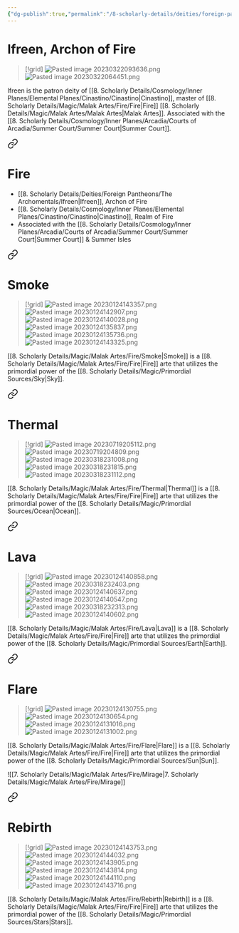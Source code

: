 ```yaml
---
{"dg-publish":true,"permalink":"/8-scholarly-details/deities/foreign-pantheons/the-archomentals/ifreen/","noteIcon":""}
---
```


# Ifreen, Archon of Fire

>[!grid]
>![Pasted image 20230322093636.png](/img/user/x.%20Assets/Attachments/Pasted%20image%2020230322093636.png)
>![Pasted image 20230322064451.png](/img/user/x.%20Assets/Attachments/Pasted%20image%2020230322064451.png)

Ifreen is the patron deity of [[8. Scholarly Details/Cosmology/Inner Planes/Elemental Planes/Cinastino/Cinastino\|Cinastino]], master of [[8. Scholarly Details/Magic/Malak Artes/Fire/Fire\|Fire]] [[8. Scholarly Details/Magic/Malak Artes/Malak Artes\|Malak Artes]]. Associated with the [[8. Scholarly Details/Cosmology/Inner Planes/Arcadia/Courts of Arcadia/Summer Court/Summer Court\|Summer Court]].


<div class="transclusion internal-embed is-loaded"><a class="markdown-embed-link" href="/8-scholarly-details/magic/malak-artes/fire/fire/" aria-label="Open link"><svg xmlns="http://www.w3.org/2000/svg" width="24" height="24" viewBox="0 0 24 24" fill="none" stroke="currentColor" stroke-width="2" stroke-linecap="round" stroke-linejoin="round" class="svg-icon lucide-link"><path d="M10 13a5 5 0 0 0 7.54.54l3-3a5 5 0 0 0-7.07-7.07l-1.72 1.71"></path><path d="M14 11a5 5 0 0 0-7.54-.54l-3 3a5 5 0 0 0 7.07 7.07l1.71-1.71"></path></svg></a><div class="markdown-embed">




# Fire

- [[8. Scholarly Details/Deities/Foreign Pantheons/The Archomentals/Ifreen\|Ifreen]], Archon of Fire 
- [[8. Scholarly Details/Cosmology/Inner Planes/Elemental Planes/Cinastino/Cinastino\|Cinastino]], Realm of Fire 
- Associated with the [[8. Scholarly Details/Cosmology/Inner Planes/Arcadia/Courts of Arcadia/Summer Court/Summer Court\|Summer Court]] & Summer Isles 


<div class="transclusion internal-embed is-loaded"><a class="markdown-embed-link" href="/8-scholarly-details/magic/malak-artes/fire/smoke/" aria-label="Open link"><svg xmlns="http://www.w3.org/2000/svg" width="24" height="24" viewBox="0 0 24 24" fill="none" stroke="currentColor" stroke-width="2" stroke-linecap="round" stroke-linejoin="round" class="svg-icon lucide-link"><path d="M10 13a5 5 0 0 0 7.54.54l3-3a5 5 0 0 0-7.07-7.07l-1.72 1.71"></path><path d="M14 11a5 5 0 0 0-7.54-.54l-3 3a5 5 0 0 0 7.07 7.07l1.71-1.71"></path></svg></a><div class="markdown-embed">




# Smoke

>[!grid]
>![Pasted image 20230124143357.png](/img/user/x.%20Assets/Attachments/Pasted%20image%2020230124143357.png)
>![Pasted image 20230124142907.png](/img/user/x.%20Assets/Attachments/Pasted%20image%2020230124142907.png)
>![Pasted image 20230124140028.png](/img/user/x.%20Assets/Attachments/Pasted%20image%2020230124140028.png)
>![Pasted image 20230124135837.png](/img/user/x.%20Assets/Attachments/Pasted%20image%2020230124135837.png)
>![Pasted image 20230124135736.png](/img/user/x.%20Assets/Attachments/Pasted%20image%2020230124135736.png)
>![Pasted image 20230124143325.png](/img/user/x.%20Assets/Attachments/Pasted%20image%2020230124143325.png)

[[8. Scholarly Details/Magic/Malak Artes/Fire/Smoke\|Smoke]] is a [[8. Scholarly Details/Magic/Malak Artes/Fire/Fire\|Fire]] arte that utilizes the primordial power of the [[8. Scholarly Details/Magic/Primordial Sources/Sky\|Sky]].

</div></div>



<div class="transclusion internal-embed is-loaded"><a class="markdown-embed-link" href="/8-scholarly-details/magic/malak-artes/fire/thermal/" aria-label="Open link"><svg xmlns="http://www.w3.org/2000/svg" width="24" height="24" viewBox="0 0 24 24" fill="none" stroke="currentColor" stroke-width="2" stroke-linecap="round" stroke-linejoin="round" class="svg-icon lucide-link"><path d="M10 13a5 5 0 0 0 7.54.54l3-3a5 5 0 0 0-7.07-7.07l-1.72 1.71"></path><path d="M14 11a5 5 0 0 0-7.54-.54l-3 3a5 5 0 0 0 7.07 7.07l1.71-1.71"></path></svg></a><div class="markdown-embed">




# Thermal

>[!grid]
>![Pasted image 20230719205112.png](/img/user/x.%20Assets/Attachments/Pasted%20image%2020230719205112.png)
>![Pasted image 20230719204809.png](/img/user/x.%20Assets/Attachments/Pasted%20image%2020230719204809.png)
>![Pasted image 20230318231008.png](/img/user/x.%20Assets/Attachments/Pasted%20image%2020230318231008.png)
>![Pasted image 20230318231815.png](/img/user/x.%20Assets/Attachments/Pasted%20image%2020230318231815.png)
>![Pasted image 20230318231112.png](/img/user/x.%20Assets/Attachments/Pasted%20image%2020230318231112.png)
>

[[8. Scholarly Details/Magic/Malak Artes/Fire/Thermal\|Thermal]] is a [[8. Scholarly Details/Magic/Malak Artes/Fire/Fire\|Fire]] arte that utilizes the primordial power of the [[8. Scholarly Details/Magic/Primordial Sources/Ocean\|Ocean]].

</div></div>



<div class="transclusion internal-embed is-loaded"><a class="markdown-embed-link" href="/8-scholarly-details/magic/malak-artes/fire/lava/" aria-label="Open link"><svg xmlns="http://www.w3.org/2000/svg" width="24" height="24" viewBox="0 0 24 24" fill="none" stroke="currentColor" stroke-width="2" stroke-linecap="round" stroke-linejoin="round" class="svg-icon lucide-link"><path d="M10 13a5 5 0 0 0 7.54.54l3-3a5 5 0 0 0-7.07-7.07l-1.72 1.71"></path><path d="M14 11a5 5 0 0 0-7.54-.54l-3 3a5 5 0 0 0 7.07 7.07l1.71-1.71"></path></svg></a><div class="markdown-embed">




# Lava

>[!grid]
>![Pasted image 20230124140858.png](/img/user/x.%20Assets/Attachments/Pasted%20image%2020230124140858.png)
>![Pasted image 20230318232403.png](/img/user/x.%20Assets/Attachments/Pasted%20image%2020230318232403.png)
>![Pasted image 20230124140637.png](/img/user/x.%20Assets/Attachments/Pasted%20image%2020230124140637.png)
>![Pasted image 20230124140547.png](/img/user/x.%20Assets/Attachments/Pasted%20image%2020230124140547.png)
>![Pasted image 20230318232313.png](/img/user/x.%20Assets/Attachments/Pasted%20image%2020230318232313.png)
>![Pasted image 20230124140602.png](/img/user/x.%20Assets/Attachments/Pasted%20image%2020230124140602.png)

[[8. Scholarly Details/Magic/Malak Artes/Fire/Lava\|Lava]] is a [[8. Scholarly Details/Magic/Malak Artes/Fire/Fire\|Fire]] arte that utilizes the primordial power of the [[8. Scholarly Details/Magic/Primordial Sources/Earth\|Earth]].

</div></div>



<div class="transclusion internal-embed is-loaded"><a class="markdown-embed-link" href="/8-scholarly-details/magic/malak-artes/fire/flare/" aria-label="Open link"><svg xmlns="http://www.w3.org/2000/svg" width="24" height="24" viewBox="0 0 24 24" fill="none" stroke="currentColor" stroke-width="2" stroke-linecap="round" stroke-linejoin="round" class="svg-icon lucide-link"><path d="M10 13a5 5 0 0 0 7.54.54l3-3a5 5 0 0 0-7.07-7.07l-1.72 1.71"></path><path d="M14 11a5 5 0 0 0-7.54-.54l-3 3a5 5 0 0 0 7.07 7.07l1.71-1.71"></path></svg></a><div class="markdown-embed">




# Flare

>[!grid]
>![Pasted image 20230124130755.png](/img/user/x.%20Assets/Attachments/Pasted%20image%2020230124130755.png)
>![Pasted image 20230124130654.png](/img/user/x.%20Assets/Attachments/Pasted%20image%2020230124130654.png)
>![Pasted image 20230124131016.png](/img/user/x.%20Assets/Attachments/Pasted%20image%2020230124131016.png)
>![Pasted image 20230124131002.png](/img/user/x.%20Assets/Attachments/Pasted%20image%2020230124131002.png)
>

[[8. Scholarly Details/Magic/Malak Artes/Fire/Flare\|Flare]] is a [[8. Scholarly Details/Magic/Malak Artes/Fire/Fire\|Fire]] arte that utilizes the primordial power of the [[8. Scholarly Details/Magic/Primordial Sources/Sun\|Sun]].

</div></div>


![[7. Scholarly Details/Magic/Malak Artes/Fire/Mirage\|7. Scholarly Details/Magic/Malak Artes/Fire/Mirage]]


<div class="transclusion internal-embed is-loaded"><a class="markdown-embed-link" href="/8-scholarly-details/magic/malak-artes/fire/rebirth/" aria-label="Open link"><svg xmlns="http://www.w3.org/2000/svg" width="24" height="24" viewBox="0 0 24 24" fill="none" stroke="currentColor" stroke-width="2" stroke-linecap="round" stroke-linejoin="round" class="svg-icon lucide-link"><path d="M10 13a5 5 0 0 0 7.54.54l3-3a5 5 0 0 0-7.07-7.07l-1.72 1.71"></path><path d="M14 11a5 5 0 0 0-7.54-.54l-3 3a5 5 0 0 0 7.07 7.07l1.71-1.71"></path></svg></a><div class="markdown-embed">




# Rebirth

>[!grid]
>![Pasted image 20230124143753.png](/img/user/x.%20Assets/Attachments/Pasted%20image%2020230124143753.png)
>![Pasted image 20230124144032.png](/img/user/x.%20Assets/Attachments/Pasted%20image%2020230124144032.png)
>![Pasted image 20230124143905.png](/img/user/x.%20Assets/Attachments/Pasted%20image%2020230124143905.png)
>![Pasted image 20230124143814.png](/img/user/x.%20Assets/Attachments/Pasted%20image%2020230124143814.png)
>![Pasted image 20230124144110.png](/img/user/x.%20Assets/Attachments/Pasted%20image%2020230124144110.png)
>![Pasted image 20230124143716.png](/img/user/x.%20Assets/Attachments/Pasted%20image%2020230124143716.png)

[[8. Scholarly Details/Magic/Malak Artes/Fire/Rebirth\|Rebirth]] is a [[8. Scholarly Details/Magic/Malak Artes/Fire/Fire\|Fire]] arte that utilizes the primordial power of the [[8. Scholarly Details/Magic/Primordial Sources/Stars\|Stars]].

</div></div>



</div></div>
